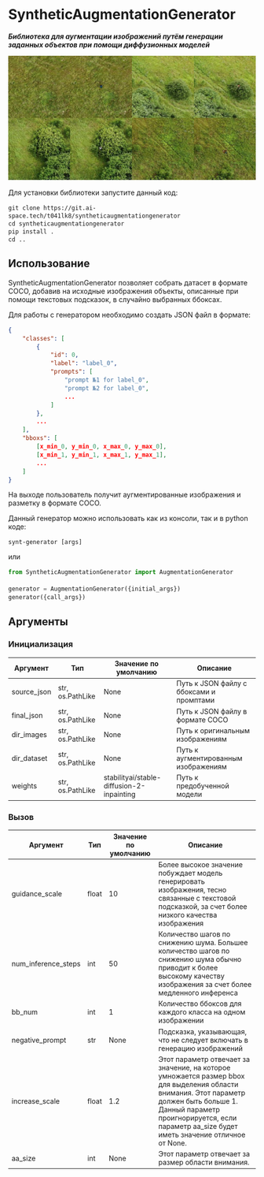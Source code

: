 # SyntheticAugmentationGenerator
**_Библиотека для аугментации изображений путём генерации заданных объектов при помощи диффузионных моделей_**

![](content/result.jpg)

Для установки библиотеки запустите данный код:
```console
git clone https://git.ai-space.tech/t041lk8/syntheticaugmentationgenerator
cd syntheticaugmentationgenerator
pip install .
cd ..
```

## Использование
SyntheticAugmentationGenerator позволяет собрать датасет в формате COCO, добавив на исходные изображения объекты, описанные при помощи текстовых подсказок, в случайно выбранных ббоксах.

Для работы с генератором необходимо создать JSON файл в формате:
```json
{
    "classes": [
        {
            "id": 0,
            "label": "label_0",
            "prompts": [
                "prompt №1 for label_0",
                "prompt №2 for label_0",
                ...
            ]
        },
        ...
    ],
    "bboxs": [
        [x_min_0, y_min_0, x_max_0, y_max_0],
        [x_min_1, y_min_1, x_max_1, y_max_1],
        ...
    ]
}
```
На выходе пользователь получит аугментированные изображения и разметку в формате COCO.

Данный генератор можно использовать как из консоли, так и в python коде:
```console
synt-generator [args]
```
или
```python
from SyntheticAugmentationGenerator import AugmentationGenerator

generator = AugmentationGenerator({initial_args})
generator({call_args})
```

## Аргументы
### Инициализация
|Аргумент|Тип|Значение по умолчанию|Описание|
|-|-|-|-|
|source_json|str, os.PathLike|None|Путь к JSON файлу с ббоксами и промптами|
|final_json|str, os.PathLike|None|Путь к JSON файлу в формате COCO|
|dir_images|str, os.PathLike|None|Путь к оригинальным изображениям|
|dir_dataset|str, os.PathLike|None|Путь к аугментированным изображениям|
|weights|str, os.PathLike|stabilityai/stable-diffusion-2-inpainting|Путь к предобученной модели|

### Вызов
|Аргумент|Тип|Значение по умолчанию|Описание|
|-|-|-|-|
|guidance_scale|float|10|Более высокое значение побуждает модель генерировать изображения, тесно связанные с текстовой подсказкой, за счет более низкого качества изображения|
|num_inference_steps|int|50|Количество шагов по снижению шума. Большее количество шагов по снижению шума обычно приводит к более высокому качеству изображения за счет более медленного инференса|
|bb_num|int|1|Количество ббоксов для каждого класса на одном изображении|
|negative_prompt|str|None|Подсказка, указывающая, что не следует включать в генерацию изображений|
|increase_scale|float|1.2|Этот параметр отвечает за значение, на которое умножается размер bbox для выделения области внимания. Этот параметр должен быть больше 1. Данный параметр проигнорируется, если параметр aa_size будет иметь значение отличное от None.|
|aa_size|int|None|Этот параметр отвечает за размер области внимания.|